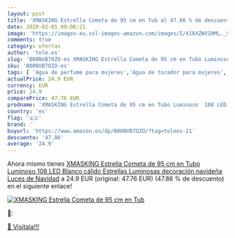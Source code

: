 ```yaml
---
layout: post
title: 'XMASKING Estrella Cometa de 95 cm en Tub al 47.86 % de descuento'
date: 2020-02-01 09:06:21
image: 'https://images-eu.ssl-images-amazon.com/images/I/41kXZWVIHML._SL400_.jpg'
comments: true
category: ofertas
author: 'tole.es'
slug: 'B00NVB7OZO-es XMASKING Estrella Cometa de 95 cm en Tubo Luminoso 108 LED...'
sku: 'B00NVB7OZO-es'
tags: [ 'Agua de perfume para mujeres','Agua de tocador para mujeres','Almacenaje de adornos festivos','Almacenamiento y organización','Belleza','Fragancias para mujeres','Hogar y cocina','Instrumentos de percusión para niños','Instrumentos musicales para niños','Juguetes','Juguetes electrónicos','Juguetes y juegos','Perfumes y fragancias','Productos para el cuidado de la piel','Sets y juegos para el cuidado de la piel','Videojuegos para niños','navidad', ]
actualPrice: 24.9 EUR
currency: EUR
price: 24.9
comparePrice: 47.76 EUR
prodname: 'XMASKING Estrella Cometa de 95 cm en Tubo Luminoso  108 LED Blanco cálido  Estrellas Luminosas  decoración navideña  Luces de Navidad'
country: 'es'
flag: '🇪🇸'
brand: ''
buyurl: 'https://www.amazon.es/dp/B00NVB7OZO/?tag=tolees-21'
descuento: '47.86'
average: '24.9'
---
```


Ahora mismo tienes [XMASKING Estrella Cometa de 95 cm en Tubo Luminoso  108 LED Blanco cálido  Estrellas Luminosas  decoración navideña  Luces de Navidad](https://www.amazon.es/dp/B00NVB7OZO/?tag=tolees-21) a 24.9 EUR (original: 47.76 EUR) (47.86 %  de descuento) en el siguiente enlace!

[![XMASKING Estrella Cometa de 95 cm en Tub](https://images-eu.ssl-images-amazon.com/images/I/41kXZWVIHML._SL400_.jpg)](https://www.amazon.es/dp/B00NVB7OZO/?tag=tolees-21)

🔎:


[🛒 Visítala!!!](https://www.amazon.es/dp/B00NVB7OZO/?tag=tolees-21)
